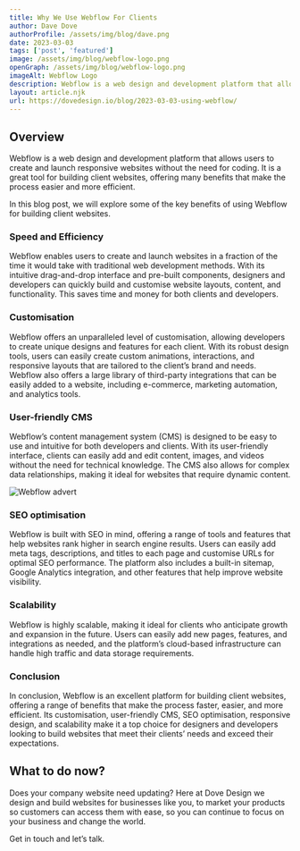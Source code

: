 ```yaml
---
title: Why We Use Webflow For Clients
author: Dave Dove
authorProfile: /assets/img/blog/dave.png
date: 2023-03-03
tags: ['post', 'featured']
image: /assets/img/blog/webflow-logo.png
openGraph: /assets/img/blog/webflow-logo.png
imageAlt: Webflow Logo
description: Webflow is a web design and development platform that allows users to create and launch responsive websites without the need for coding.
layout: article.njk
url: https://dovedesign.io/blog/2023-03-03-using-webflow/
---
```


## Overview

Webflow is a web design and development platform that allows users to create and launch responsive websites without the need for coding. It is a great tool for building client websites, offering many benefits that make the process easier and more efficient.

In this blog post, we will explore some of the key benefits of using Webflow for building client websites.

### Speed and Efficiency

Webflow enables users to create and launch websites in a fraction of the time it would take with traditional web development methods. With its intuitive drag-and-drop interface and pre-built components, designers and developers can quickly build and customise website layouts, content, and functionality. This saves time and money for both clients and developers.

### Customisation

Webflow offers an unparalleled level of customisation, allowing developers to create unique designs and features for each client. With its robust design tools, users can easily create custom animations, interactions, and responsive layouts that are tailored to the client’s brand and needs. Webflow also offers a large library of third-party integrations that can be easily added to a website, including e-commerce, marketing automation, and analytics tools.

### User-friendly CMS

Webflow’s content management system (CMS) is designed to be easy to use and intuitive for both developers and clients. With its user-friendly interface, clients can easily add and edit content, images, and videos without the need for technical knowledge. The CMS also allows for complex data relationships, making it ideal for websites that require dynamic content.

![Webflow advert](/assets/img/blog/webflow-image.jpeg 'Webflow advert')

### SEO optimisation

Webflow is built with SEO in mind, offering a range of tools and features that help websites rank higher in search engine results. Users can easily add meta tags, descriptions, and titles to each page and customise URLs for optimal SEO performance. The platform also includes a built-in sitemap, Google Analytics integration, and other features that help improve website visibility.

### Scalability

Webflow is highly scalable, making it ideal for clients who anticipate growth and expansion in the future. Users can easily add new pages, features, and integrations as needed, and the platform’s cloud-based infrastructure can handle high traffic and data storage requirements.

### Conclusion

In conclusion, Webflow is an excellent platform for building client websites, offering a range of benefits that make the process faster, easier, and more efficient. Its customisation, user-friendly CMS, SEO optimisation, responsive design, and scalability make it a top choice for designers and developers looking to build websites that meet their clients’ needs and exceed their expectations.

## What to do now?

Does your company website need updating? Here at Dove Design we design and build websites for businesses like you, to market your products so customers can access them with ease, so you can continue to focus on your business and change the world.

Get in touch and let’s talk.
